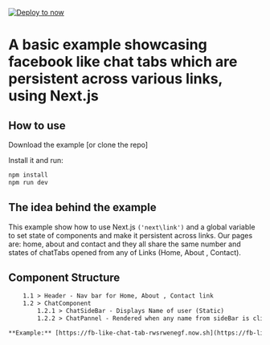 [![Deploy to now](https://deploy.now.sh/static/button.svg)](https://deploy.now.sh/?repo=https://github.com/zeit/next.js/tree/master/examples/fb-like-chat-tab)

 # A basic example showcasing facebook like chat tabs which are persistent across various links, using Next.js

 ## How to use

 Download the example [or clone the repo]<GIT URL>


 Install it and run:

 ```bash
 npm install
 npm run dev
 ```

 ## The idea behind the example

 This example show how to use Next.js  <Link> `('next\link')` and a global variable to set state of components and make it persistent across links. Our pages are: home, about and contact and they all share the same number and states of chatTabs opened from any of Links (Home, About , Contact).

 ## Component Structure

  ```1 > Layout --
      1.1 > Header - Nav bar for Home, About , Contact link
      1.2 > ChatComponent
          1.2.1 > ChatSideBar - Displays Name of user (Static)
          1.2.2 > ChatPannel - Rendered when any name from sideBar is clicked.(Dynamic)```

 **Example:** [https://fb-like-chat-tab-rwsrwenegf.now.sh](https://fb-like-chat-tab-rwsrwenegf.now.sh)
